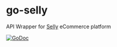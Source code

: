 # go-selly

API Wrapper for [Selly](https://selly.gg/) eCommerce platform

[![GoDoc](https://godoc.org/github.com/aerth/go-selly?status.svg)](https://godoc.org/github.com/aerth/go-selly)
